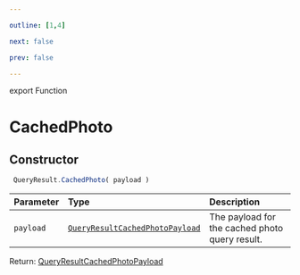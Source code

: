 ```yaml
---

outline: [1,4]

next: false

prev: false

---
```


export Function
# CachedPhoto

## Constructor
```ts
 QueryResult.CachedPhoto( payload )
 ```
| Parameter | Type | Description |
| :--- | :--- | :--- |
| `payload` | [`QueryResultCachedPhotoPayload`](../../../interfaces/QueryResultCachedPhotoPayload.md) | The payload for the cached photo query result. |

Return: [QueryResultCachedPhotoPayload](../../../interfaces/QueryResultCachedPhotoPayload.md)
